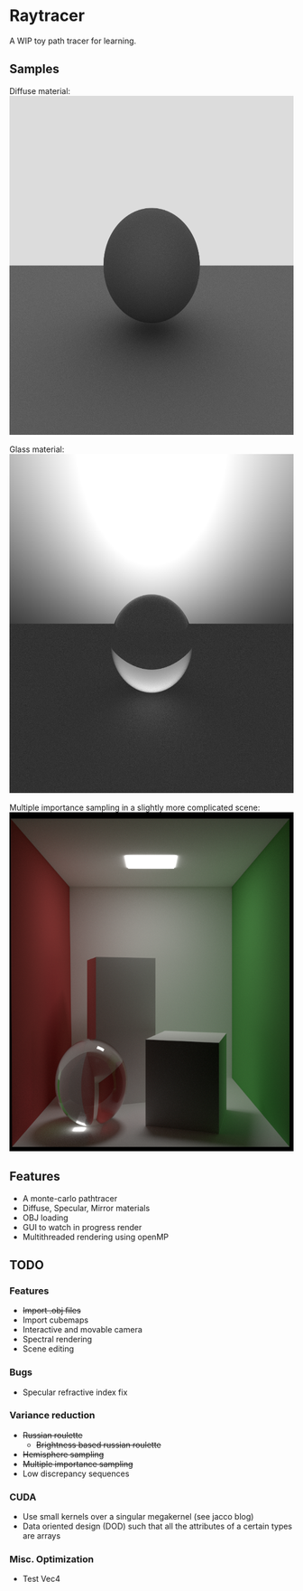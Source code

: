 # Raytracer

A WIP toy path tracer for learning.

## Samples
Diffuse material:  
<img src="samples/sample1.png" height="600">

Glass material:  
<img src="samples/sample2.png" height="600">

Multiple importance sampling in a slightly more complicated scene:  
<img src="samples/sample3.png" height="600">

## Features
- A monte-carlo pathtracer
- Diffuse, Specular, Mirror materials
- OBJ loading
- GUI to watch in progress render
- Multithreaded rendering using openMP

## TODO
### Features
- ~~Import .obj files~~
- Import cubemaps
- Interactive and movable camera
- Spectral rendering
- Scene editing

### Bugs
- Specular refractive index fix

### Variance reduction
- ~~Russian roulette~~
  - ~~Brightness based russian roulette~~
- ~~Hemisphere sampling~~
- ~~Multiple importance sampling~~
- Low discrepancy sequences

### CUDA
- Use small kernels over a singular megakernel (see jacco blog)
- Data oriented design (DOD) such that all the attributes of a certain types are arrays

### Misc. Optimization
- Test Vec4
